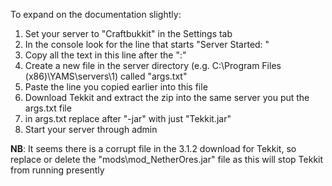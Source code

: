To expand on the documentation slightly:

1. Set your server to "Craftbukkit" in the Settings tab
2. In the console look for the line that starts "Server Started: "
3. Copy all the text in this line after the ":"
4. Create a new file in the server directory (e.g. C:\Program Files (x86)\YAMS\servers\1) called "args.txt"
5. Paste the line you copied earlier into this file
6. Download Tekkit and extract the zip into the same server you put the args.txt file
7. in args.txt replace after "-jar" with just "Tekkit.jar"
8. Start your server through admin

**NB**: It seems there is a corrupt file in the 3.1.2 download for Tekkit, so replace or delete the "mods\mod_NetherOres.jar" file as this will stop Tekkit from running presently